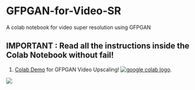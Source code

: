 # GFPGAN-for-Video-SR
A colab notebook for video super resolution using GFPGAN

## IMPORTANT : Read all the instructions inside the Colab Notebook without fail!


1. [Colab Demo](https://colab.research.google.com/drive/1e29WixKpCvtCeieHamfaW5hSKuzzVxCi?usp=sharing) for GFPGAN Video Upscaling! <a href="https://colab.research.google.com/drive/1e29WixKpCvtCeieHamfaW5hSKuzzVxCi?usp=sharing"><img src="https://colab.research.google.com/assets/colab-badge.svg" alt="google colab logo"></a>.


![](https://i.ibb.co/ZWT1bWM/linuscompare.png)

